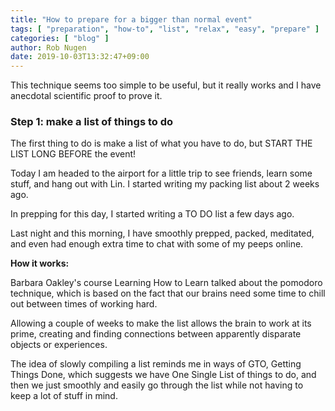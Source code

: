 ```yaml
---
title: "How to prepare for a bigger than normal event"
tags: [ "preparation", "how-to", "list", "relax", "easy", "prepare" ]
categories: [ "blog" ]
author: Rob Nugen
date: 2019-10-03T13:32:47+09:00
---
```


This technique seems too simple to be useful, but it really works and
I have anecdotal scientific proof to prove it.

### Step 1: make a list of things to do

The first thing to do is make a list of what you have to do, but START
THE LIST LONG BEFORE the event!

Today I am headed to the airport for a little trip to see friends,
learn some stuff, and hang out with Lin.  I started writing my packing
list about 2 weeks ago.

In prepping for this day, I started writing a TO DO list a few days
ago.

Last night and this morning, I have smoothly prepped, packed,
meditated, and even had enough extra time to chat with some of my
peeps online.

<b>How it works:</b>

Barbara Oakley's course Learning How to Learn talked about the
pomodoro technique, which is based on the fact that our brains need
some time to chill out between times of working hard.

Allowing a couple of weeks to make the list allows the brain to work
at its prime, creating and finding connections between apparently
disparate objects or experiences.

The idea of slowly compiling a list reminds me in ways of GTO, Getting
Things Done, which suggests we have One Single List of things to do,
and then we just smoothly and easily go through the list while not
having to keep a lot of stuff in mind.
